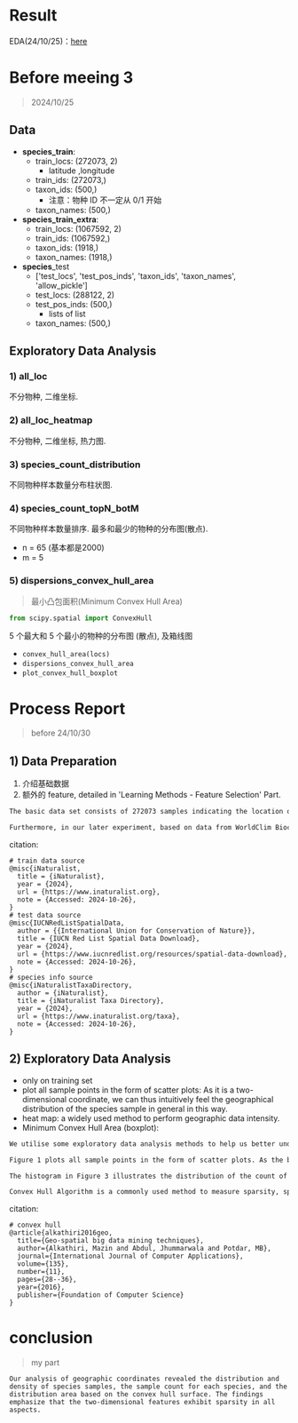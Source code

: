 # Result

EDA(24/10/25)：[here](./figure)



# Before meeing 3

> 2024/10/25





## Data

* **species_train**: 
  * train_locs: (272073, 2)
    * latitude ,longitude
  * train_ids: (272073,)
  * taxon_ids: (500,)
    * 注意：物种 ID 不一定从 0/1 开始
  * taxon_names: (500,)
* **species_train_extra**: 
  * train_locs: (1067592, 2)
  * train_ids: (1067592,)
  * taxon_ids: (1918,)
  * taxon_names: (1918,)
* **species**_test
  * ['test_locs', 'test_pos_inds', 'taxon_ids', 'taxon_names', 'allow_pickle']
  * test_locs: (288122, 2)
  * test_pos_inds: (500,)
    * lists of list
  * taxon_names: (500,)



## Exploratory Data Analysis

### 1) all_loc

不分物种, 二维坐标.



### 2) all_loc_heatmap

不分物种, 二维坐标, 热力图.



### 3) species_count_distribution

不同物种样本数量分布柱状图.



### 4) species_count_topN_botM

不同物种样本数量排序. 最多和最少的物种的分布图(散点).

* n = 65 (基本都是2000)
* m = 5



### 5) dispersions_convex_hull_area

> 最小凸包面积(Minimum Convex Hull Area)

```python
from scipy.spatial import ConvexHull
```

5 个最大和 5 个最小的物种的分布图 (散点), 及箱线图

* `convex_hull_area(locs)`
* `dispersions_convex_hull_area`
* `plot_convex_hull_boxplot`



# Process Report

> before 24/10/30

## 1) Data Preparation

1. 介绍基础数据
2. 额外的 feature, detailed in 'Learning Methods - Feature Selection' Part.

```latex
The basic data set consists of 272073 samples indicating the location of different species that have been observed with a 2 dimensional geographical coordinates -- \textbr{Latitude} and \textbr{Longitude}. The data was offered by \textit{iNaturalist -  www.inaturalist.org}\cite{iNaturalist}. Moreover, supported by \textit{inaturalist taxa}\cite{iNaturalistTaxaDirectory}, the type of species are recorded in a list with 500 integer taxon IDs and the corresponding names of each species. The final test for our models was under 288122 more data points obtained from \textit{IUCN}'s database\cite{IUCNRedListSpatialData}. In addition, we prepared 1067592 more samples of 1918 species in total as backup for carrying out some potential exploration.

Furthermore, in our later experiment, based on data from WorldClim Bioclimatic, we add 19 more bio-climatic features which is introduced in more detail in 'Learning Methods - Feature Selection' section.
```

citation:

```
# train data source
@misc{iNaturalist,
  title = {iNaturalist},
  year = {2024},
  url = {https://www.inaturalist.org},
  note = {Accessed: 2024-10-26},
}
# test data source
@misc{IUCNRedListSpatialData,
  author = {{International Union for Conservation of Nature}},
  title = {IUCN Red List Spatial Data Download},
  year = {2024},
  url = {https://www.iucnredlist.org/resources/spatial-data-download},
  note = {Accessed: 2024-10-26},
}
# species info source
@misc{iNaturalistTaxaDirectory,
  author = {iNaturalist},
  title = {iNaturalist Taxa Directory},
  year = {2024},
  url = {https://www.inaturalist.org/taxa},
  note = {Accessed: 2024-10-26},
}
```



## 2) Exploratory Data Analysis

* only on training set
* plot all sample points in the form of scatter plots: As it is a two-dimensional coordinate, we can thus intuitively feel the geographical distribution of the species sample in general in this way.
* heat map: a widely used method to perform geographic data intensity.
* Minimum Convex Hull Area (boxplot): 

```latex
We utilise some exploratory data analysis methods to help us better understanding the data. Only training data is analysed in this section.

Figure 1 plots all sample points in the form of scatter plots. As the basic data set are in the form of a simple 2-dimensional geographic feature, we can thus intuitively feel the geographical distribution of the species sample in general this way. Comparing it with the layout of the world continents, we can found that almost all of the samples were collected on the mainland or on small islands, with only a small number coming from the ocean. Few samples came from Antarctica or Greenland. This conclusion is also supported by the figure 2. Furthermore, as a heat-map, figure 2 also demonstrate the density of the data in different area and its location. Especially for the northwestern part of North America and the southeastern part of Australia, they are the most intense area on the heat-map.

The histogram in Figure 3 illustrates the distribution of the count of samples for each species. Among the 500 data points in the  training set, there are more than 60 of them, each of which has about 2000 data points instances that were observed. For most of the remaining species, there are only fewer than 800 samples in the dataset for each species.

Convex Hull Algorithm is a commonly used method to measure sparsity, spread, or distribution trend of data in Geographic Information System according to Alkathiri et al. (2016)\cite{alkathiri2016geo}. Given the set of locations on a two-dim plane, the convex hull is the smallest convex polygon that encloses these points. We apply this algorithm to each species and generate box plot, where each point indicates the convex hull area of one particular species, to compare the sample distribution between various species which is presented in figure \ref{fig:species_convex_hull_area_boxplot}. The two black bars represent the 'minimum' and 'maximum' value of the whole dataset respectively. And the left and right sides of the box indicates the data of the top quarter and the bottom quarter of the data. As for the orange bar in the middle, it is the median value. To analysis, for most of the species, their geographical distributions are not large zones with the area smaller than 2500. When it comes to the remaining points on the right hand side of the box, the largest convex hull area even approaches 25000, which is more than 10 times the maximum value of ordinary data in statistics.  We can infer that there is a small portion of all listed species widely distributed across the globe.

```

citation:

```
# convex hull
@article{alkathiri2016geo,
  title={Geo-spatial big data mining techniques},
  author={Alkathiri, Mazin and Abdul, Jhummarwala and Potdar, MB},
  journal={International Journal of Computer Applications},
  volume={135},
  number={11},
  pages={28--36},
  year={2016},
  publisher={Foundation of Computer Science}
}
```



# conclusion

> my part



```
Our analysis of geographic coordinates revealed the distribution and density of species samples, the sample count for each species, and the distribution area based on the convex hull surface. The findings emphasize that the two-dimensional features exhibit sparsity in all aspects.
```

